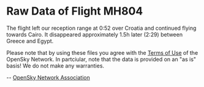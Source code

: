 # Raw Data of Flight MH804

The flight left our reception range at 0:52 over Croatia and continued flying towards Cairo. It disappeared approximately 1.5h later (2:29) between Greece and Egypt.

Please note that by using these files you agree with the [Terms of Use](https://opensky-network.org/about/terms-of-use) of the OpenSky Network. In partciular, note that the data is provided on an "as is" basis! We do not make any warranties.

-- [OpenSky Network Association](http://opensky-network.org)
